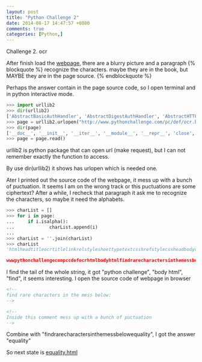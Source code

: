 ```yaml
---
layout: post
title: "Python Challenge 2"
date: 2014-08-17 14:47:57 +0800
comments: true
categories: [Python,]
---
```


Challenge 2. ocr

After finish load the [webpage](http://www.pythonchallenge.com/pc/def/ocr.html), there are a blurry picture and a paragraph 
{% blockquote %}
recognize the characters. maybe they are in the book, 
but MAYBE they are in the page source.
{% endblockquote %}

Perhaps the answer contain in the page source code, so I open terminal and in python interactive mode.
``` python
>>> import urllib2
>>> dir(urllib2)
['AbstractBasicAuthHandler', 'AbstractDigestAuthHandler', 'AbstractHTTPHandler', 'BaseHandler', 'CacheFTPHandler', 'FTPHandler', 'FileHandler', 'HTTPBasicAuthHandler', 'HTTPCookieProcessor', 'HTTPDefaultErrorHandler', 'HTTPDigestAuthHandler', 'HTTPError', 'HTTPErrorProcessor', 'HTTPHandler', 'HTTPPasswordMgr', 'HTTPPasswordMgrWithDefaultRealm', 'HTTPRedirectHandler', 'HTTPSHandler', 'OpenerDirector', 'ProxyBasicAuthHandler', 'ProxyDigestAuthHandler', 'ProxyHandler', 'Request', 'StringIO', 'URLError', 'UnknownHandler', '__builtins__', '__doc__', '__file__', '__name__', '__package__', '__version__', '_cut_port_re', '_opener', '_parse_proxy', '_safe_gethostbyname', 'addinfourl', 'base64', 'bisect', 'build_opener', 'ftpwrapper', 'getproxies', 'hashlib', 'httplib', 'install_opener', 'localhost', 'mimetools', 'os', 'parse_http_list', 'parse_keqv_list', 'posixpath', 'proxy_bypass', 'quote', 'random', 'randombytes', 're', 'request_host', 'socket', 'splitattr', 'splithost', 'splitpasswd', 'splitport', 'splittag', 'splittype', 'splituser', 'splitvalue', 'sys', 'time', 'toBytes', 'unquote', 'unwrap', 'url2pathname', 'urlopen', 'urlparse', 'warnings']
>>> page = urllib2.urlopen("http://www.pythonchallenge.com/pc/def/ocr.html")
>>> dir(page)
['__doc__', '__init__', '__iter__', '__module__', '__repr__', 'close', 'code', 'fileno', 'fp', 'getcode', 'geturl', 'headers', 'info', 'msg', 'next', 'read', 'readline', 'readlines', 'url']
>>> page = page.read()
```
urllib2 is python package that can open url (make request), but I can not remember exactly the function to access. 

By use dir(urllib2) it shows has urlopen which is 
needed one.

Ater I printed out the source code of the webpage, it mess up with a bunch of puctuation. It seems I am on the wrong track or this puctuations are some ciphertext? After a while, I recheck that paragraph it ask me to recognize the characters, so maybe it need the alphabets.
``` python
>>> charList = []
>>> for i in page:
...     if i.isalpha():
...             charList.append(i)
... 
>>> charList = ''.join(charList)
>>> charList
'htmlheadtitleocrtitlelinkrelstylesheettypetextcsshrefstylecssheadbodycenterimgsrcocrjpgbrfontcolorcrecognizethecharactersmaybetheyareinthebookbrbutMAYBEtheyareinthepagesourcecenterbrbrbrfontsizecolorgoldGeneraltipsliUsethehintsTheyarehelpfulmostofthetimesliliInvestigatethedatagiventoyouliliAvoidlookingforspoilerslibrForumsahrefhttpwwwpythonchallengecomforumsPythonChallengeForumsareadbeforeyoupostbrIRCircfreenodenetpythonchallengebrbrToseethesolutionstothepreviouslevelreplacepcwithpcciegotohttp

wwwpythonchallengecompccdefocrhtmlbodyhtmlfindrarecharactersinthemessbelowequality'
```

I find the tail of the whole string, it got "python challenge", "body html", "find", it seems interesting.
I open the source code of webpage in browser
``` html
<!--
find rare characters in the mess below:
-->

<!--
Inside this comment mess up with a bunch of puctuation
-->
```


Combine with "findrarecharactersinthemessbelowequality", I got the answer "equality"

So next state is [equality.html](http://www.pythonchallenge.com/pc/def/equality.html)